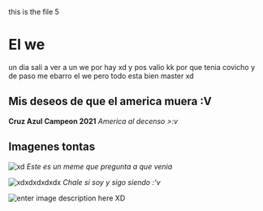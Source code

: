 this is the file 5
# El we

un dia sali a ver a un we por hay xd y pos valio kk por que tenia covicho y 
de paso me ebarro el we pero todo esta bien master xd

## Mis deseos de que el america muera :V
**Cruz Azul Campeon 2021**
*America al decenso >:v*

## Imagenes tontas
![xd](https://es-static.z-dn.net/files/d4a/4e04d0c589fa2a3c2ae2052ff6fae348.jpg)
*Este es un meme que pregunta a que venia*

![xdxdxdxdxdx](https://i.pinimg.com/originals/62/62/b8/6262b818aa8ee8e96b2a9065e50f00b6.png)
*Chale si soy y sigo siendo :'v*

![enter image description here](https://imagenes.t13.cl/images/original/2016/04/1460154368-hqdefault.jpg)
XD

